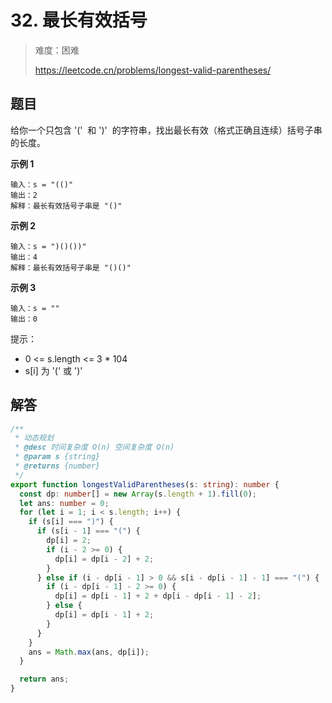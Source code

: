 # 32. 最长有效括号

> 难度：困难
>
> https://leetcode.cn/problems/longest-valid-parentheses/

## 题目

给你一个只包含 '('  和 ')'  的字符串，找出最长有效（格式正确且连续）括号子串的长度。

**示例 1**

```
输入：s = "(()"
输出：2
解释：最长有效括号子串是 "()"
```

**示例 2**

```
输入：s = ")()())"
输出：4
解释：最长有效括号子串是 "()()"
```

**示例 3**

```
输入：s = ""
输出：0
```

提示：

- 0 <= s.length <= 3 \* 104
- s[i] 为 '(' 或 ')'

## 解答

```typescript
/**
 * 动态规划
 * @desc 时间复杂度 O(n) 空间复杂度 O(n)
 * @param s {string}
 * @returns {number}
 */
export function longestValidParentheses(s: string): number {
  const dp: number[] = new Array(s.length + 1).fill(0);
  let ans: number = 0;
  for (let i = 1; i < s.length; i++) {
    if (s[i] === ")") {
      if (s[i - 1] === "(") {
        dp[i] = 2;
        if (i - 2 >= 0) {
          dp[i] = dp[i - 2] + 2;
        }
      } else if (i - dp[i - 1] > 0 && s[i - dp[i - 1] - 1] === "(") {
        if (i - dp[i - 1] - 2 >= 0) {
          dp[i] = dp[i - 1] + 2 + dp[i - dp[i - 1] - 2];
        } else {
          dp[i] = dp[i - 1] + 2;
        }
      }
    }
    ans = Math.max(ans, dp[i]);
  }

  return ans;
}
```
